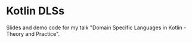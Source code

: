 # Kotlin DLSs

Slides and demo code for my talk "Domain Specific Languages in Kotlin - Theory and Practice".
